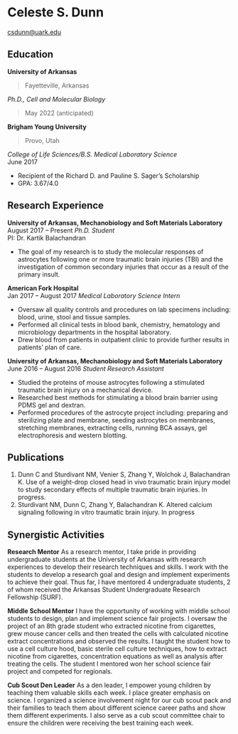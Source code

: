 # Celeste S. Dunn #
csdunn@uark.edu
 
## Education ## 
**University of Arkansas**
> Fayetteville, Arkansas

*Ph.D., Cell and Molecular Biology*
> May 2022 (anticipated)

**Brigham Young University**
> Provo, Utah

*College of Life Sciences/B.S. Medical Laboratory Science*						        
June 2017
* Recipient of the Richard D. and Pauline S. Sager’s Scholarship
* GPA: 3.67/4.0


## Research Experience ## 

**University of Arkansas, Mechanobiology and Soft Materials Laboratory**	        		 
August 2017 – Present
*Ph.D. Student*		
PI: Dr. Kartik Balachandran  
* The goal of my research is to study the molecular responses of astrocytes following one or more traumatic brain injuries (TBI) and the investigation of common secondary injuries that occur as a result of the primary insult.

**American Fork Hospital** 								             
Jan 2017 – August 2017
*Medical Laboratory Science Intern*                  
* Oversaw all quality controls and procedures on lab specimens including: blood, urine, stool and tissue samples.
* Performed all clinical tests in blood bank, chemistry, hematology and microbiology departments in the hospital laboratory. 
* Drew blood from patients in outpatient clinic to provide further results in patients’ plan of care. 

**University of Arkansas, Mechanobiology and Soft Materials Laboratory**		           
June 2016 – August 2016
*Student Research Assistant*								             	                
* Studied the proteins of mouse astrocytes following a stimulated traumatic brain injury on a mechanical device.
* Researched best methods for stimulating a blood brain barrier using PDMS gel and dextran. 
* Performed procedures of the astrocyte project including: preparing and sterilizing plate and membrane, seeding astrocytes on membranes, stretching membranes, extracting cells, running BCA assays, gel electrophoresis and western blotting.  


## Publications ##
1.	Dunn C and Sturdivant NM, Venier S, Zhang Y, Wolchok J, Balachandran K. Use of a weight-drop closed head in vivo traumatic brain injury model to study secondary effects of multiple traumatic brain injuries. In progress.
2.	Sturdivant NM, Dunn C, Zhang Y, Balachandran K. Altered calcium signaling following in vitro traumatic brain injury. In progress

## Synergistic Activities ##

**Research Mentor**
 As a research mentor, I take pride in providing undergraduate students at the University of Arkansas with research experiences to develop their research techniques and skills. I work with the students to develop a research goal and design and implement experiments to achieve their goal. Thus far, I have mentored 4 undergraduate students, 2 of whom received the Arkansas Student Undergraduate Research Fellowship (SURF).

**Middle School Mentor**
 I have the opportunity of working with middle school students to design, plan and implement  science fair projects. I oversaw the project of an 8th grade student who extracted nicotine from cigarettes, grew mouse cancer cells and then treated the cells with calculated nicotine extract concentrations and observed the results. I taught the student how to use a cell culture hood, basic sterile cell culture techniques, how to extract nicotine from cigarettes, concentration equations as well as analysis after treating the cells. The student I mentored won her school science fair project and competed for regionals. 

**Cub Scout Den Leader**
 As a den leader, I empower young children by teaching them valuable skills each week. I place greater emphasis on science. I organized a science involvement night for our cub scout pack and their families to teach them about different science career paths and show them different experiments. I also serve as a cub scout committee chair to ensure the children were receiving the best training each week. 


